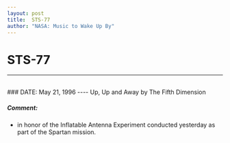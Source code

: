 ```yaml
---
layout: post
title:  STS-77
author: "NASA: Music to Wake Up By"
---
```


# STS-77
----
<br/>
### DATE: May 21, 1996
----
Up, Up and Away by The Fifth Dimension

##### Comment:
* in honor of the Inflatable Antenna Experiment conducted yesterday as part of the Spartan mission.
